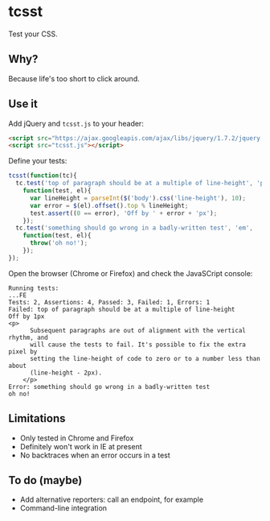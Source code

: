 # tcsst

Test your CSS.

## Why?

Because life's too short to click around.

## Use it

Add jQuery and `tcsst.js` to your header:

```html
<script src="https://ajax.googleapis.com/ajax/libs/jquery/1.7.2/jquery.min.js"></script>
<script src="tcsst.js"></script>
```

Define your tests:

```javascript
tcsst(function(tc){
  tc.test('top of paragraph should be at a multiple of line-height', 'p',
    function(test, el){
      var lineHeight = parseInt($('body').css('line-height'), 10);
      var error = $(el).offset().top % lineHeight;
      test.assert((0 == error), 'Off by ' + error + 'px');
    });
  tc.test('something should go wrong in a badly-written test', 'em',
    function(test, el){
      throw('oh no!');
    });
});
```

Open the browser (Chrome or Firefox) and check the JavaSCript console:

    Running tests:
    ...FE
    Tests: 2, Assertions: 4, Passed: 3, Failed: 1, Errors: 1
    Failed: top of paragraph should be at a multiple of line-height
    Off by 1px
    <p>
          Subsequent paragraphs are out of alignment with the vertical rhythm, and
          will cause the tests to fail. It's possible to fix the extra pixel by
          setting the line-height of code to zero or to a number less than about
          (line-height - 2px).
        </p>
    Error: something should go wrong in a badly-written test
    oh no! 

## Limitations

* Only tested in Chrome and Firefox
* Definitely won't work in IE at present
* No backtraces when an error occurs in a test

## To do (maybe)

* Add alternative reporters: call an endpoint, for example
* Command-line integration
